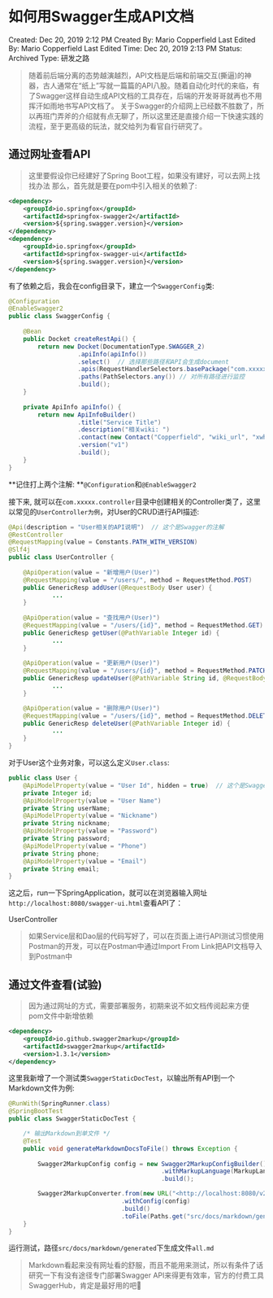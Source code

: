 # 如何用Swagger生成API文档

Created: Dec 20, 2019 2:12 PM
Created By: Mario Copperfield
Last Edited By: Mario Copperfield
Last Edited Time: Dec 20, 2019 2:13 PM
Status: Archived
Type: 研发之路

> 随着前后端分离的态势越演越烈，API文档是后端和前端交互(撕逼)的神器，古人通常在“纸上”写就一篇篇的API八股。随着自动化时代的来临，有了Swagger这样自动生成API文档的工具存在，后端的开发哥哥就再也不用挥汗如雨地书写API文档了。
关于Swagger的介绍网上已经数不胜数了，所以再班门弄斧的介绍就有点无聊了，所以这里还是直接介绍一下快速实践的流程，至于更高级的玩法，就交给列为看官自行研究了。

## 通过网址查看API

> 这里要假设你已经建好了Spring Boot工程，如果没有建好，可以去网上找找办法
那么，首先就是要在pom中引入相关的依赖了:

```xml
<dependency>
    <groupId>io.springfox</groupId>
    <artifactId>springfox-swagger2</artifactId>
    <version>${spring.swagger.version}</version>
</dependency>
<dependency>
    <groupId>io.springfox</groupId>
    <artifactId>springfox-swagger-ui</artifactId>
    <version>${spring.swagger.version}</version>
</dependency>
```

有了依赖之后，我会在config目录下，建立一个`SwaggerConfig`类:

```java
@Configuration
@EnableSwagger2
public class SwaggerConfig {
    
    @Bean
    public Docket createRestApi() {
        return new Docket(DocumentationType.SWAGGER_2)
                   .apiInfo(apiInfo())
                   .select()  // 选择那些路径和API会生成document
                   .apis(RequestHandlerSelectors.basePackage("com.xxxxx.controller"))
                   .paths(PathSelectors.any()) // 对所有路径进行监控
                   .build();
    }
    
    private ApiInfo apiInfo() {
        return new ApiInfoBuilder()
                   .title("Service Title")
                   .description("相关wiki: ")
                   .contact(new Contact("Copperfield", "wiki_url", "xwhfcenter@gmail.com"))
                   .version("v1")
                   .build();
    }
}
```

**记住打上两个注解: **`@Configuration`和`@EnableSwagger2`

接下来, 就可以在`com.xxxxx.controller`目录中创建相关的Controller类了，这里以常见的`UserController为例`，对User的CRUD进行API描述:

```java
@Api(description = "User相关的API说明")  // 这个是Swagger的注解
@RestController
@RequestMapping(value = Constants.PATH_WITH_VERSION)
@Slf4j
public class UserController {
    
    @ApiOperation(value = "新增用户(User)")
    @RequestMapping(value = "/users/", method = RequestMethod.POST)
    public GenericResp addUser(@RequestBody User user) {
            ...
    }
    
    @ApiOperation(value = "查找用户(User)")
    @RequestMapping(value = "/users/{id}", method = RequestMethod.GET)
    public GenericResp getUser(@PathVariable Integer id) {
            ...
    }
    
    @ApiOperation(value = "更新用户(User)")
    @RequestMapping(value = "/users/{id}", method = RequestMethod.PATCH)
    public GenericResp updateUser(@PathVariable String id, @RequestBody User user) {
            ...
    }

    @ApiOperation(value = "删除用户(User)")
    @RequestMapping(value = "/users/{id}", method = RequestMethod.DELETE)
    public GenericResp deleteUser(@PathVariable Integer id) {
            ...
    }
}
```

对于User这个业务对象，可以这么定义`User.class`:

```java
public class User {
    @ApiModelProperty(value = "User Id", hidden = true)  // 这个是Swagger的注解
    private Integer id;
    @ApiModelProperty(value = "User Name")
    private String userName;
    @ApiModelProperty(value = "Nickname")
    private String nickname;
    @ApiModelProperty(value = "Password")
    private String password;
    @ApiModelProperty(value = "Phone")
    private String phone;
    @ApiModelProperty(value = "Email")
    private String email;
}
```

这之后，run一下SpringApplication，就可以在浏览器输入网址`http://localhost:8080/swagger-ui.html`查看API了：

UserController

> 如果Service层和Dao层的代码写好了，可以在页面上进行API测试习惯使用Postman的开发，可以在Postman中通过Import From Link把API文档导入到Postman中

## 通过文件查看(试验)

> 因为通过网址的方式，需要部署服务，初期来说不如文档传阅起来方便
pom文件中新增依赖

```xml
<dependency>
    <groupId>io.github.swagger2markup</groupId>
    <artifactId>swagger2markup</artifactId>
    <version>1.3.1</version>
</dependency>
```

这里我新增了一个测试类`SwaggerStaticDocTest`，以输出所有API到一个Markdown文件为例:

```java
@RunWith(SpringRunner.class)
@SpringBootTest
public class SwaggerStaticDocTest {

    /* 输出Markdown到单文件 */
    @Test
    public void generateMarkdownDocsToFile() throws Exception {
	
        Swagger2MarkupConfig config = new Swagger2MarkupConfigBuilder()
                                          .withMarkupLanguage(MarkupLanguage.MARKDOWN)
                                          .build();

        Swagger2MarkupConverter.from(new URL("<http://localhost:8080/v2/api-docs>"))
                               .withConfig(config)
                               .build()
                               .toFile(Paths.get("src/docs/markdown/generated/all"));
    }
}
```

运行测试，路径`src/docs/markdown/generated`下生成文件`all.md`

> Markdown看起来没有网址看的舒服，而且不能用来测试，所以有条件了话研究一下有没有途径专门部署Swagger API来得更有效率，官方的付费工具SwaggerHub，肯定是最好用的吧🤔